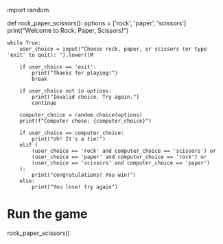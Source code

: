 import random

def rock_paper_scissors():
    options = ['rock', 'paper', 'scissors']
    print("Welcome to Rock, Paper, Scissors!")
    
    while True:
        user_choice = input("Choose rock, paper, or scissors (or type 'exit' to quit): ").lower()M
        
        if user_choice == 'exit':
            print("Thanks for playing!")
            break

        if user_choice not in options:
            print("Invalid choice. Try again.")
            continue

        computer_choice = random.choice(options)
        print(f"Computer chose: {computer_choice}")

        if user_choice == computer_choice:
            print("oh! It's a tie!")
        elif (
            (user_choice == 'rock' and computer_choice == 'scissors') or
            (user_choice == 'paper' and computer_choice == 'rock') or
            (user_choice == 'scissors' and computer_choice == 'paper')
        ):
            print("congratulations! You win!")
        else:
            print("You lose! try again")

# Run the game
rock_paper_scissors()
